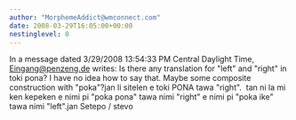 ```yaml
---
author: "MorphemeAddict@wmconnect.com"
date: 2008-03-29T16:05:00+00:00
nestinglevel: 0
---
```

In a message dated 3/29/2008 13:54:33 PM Central Daylight Time, [Eingang@penzeng.de](mailto://Eingang@penzeng.de) writes:
Is there any translation for "left" and "right" in toki pona? I have no idea how to say that. Maybe some composite construction with "poka"?jan li sitelen e toki PONA tawa "right".  tan ni la mi ken kepeken e nimi pi "poka pona" tawa nimi "right" e nimi pi "poka ike" tawa nimi "left".jan Setepo / stevo